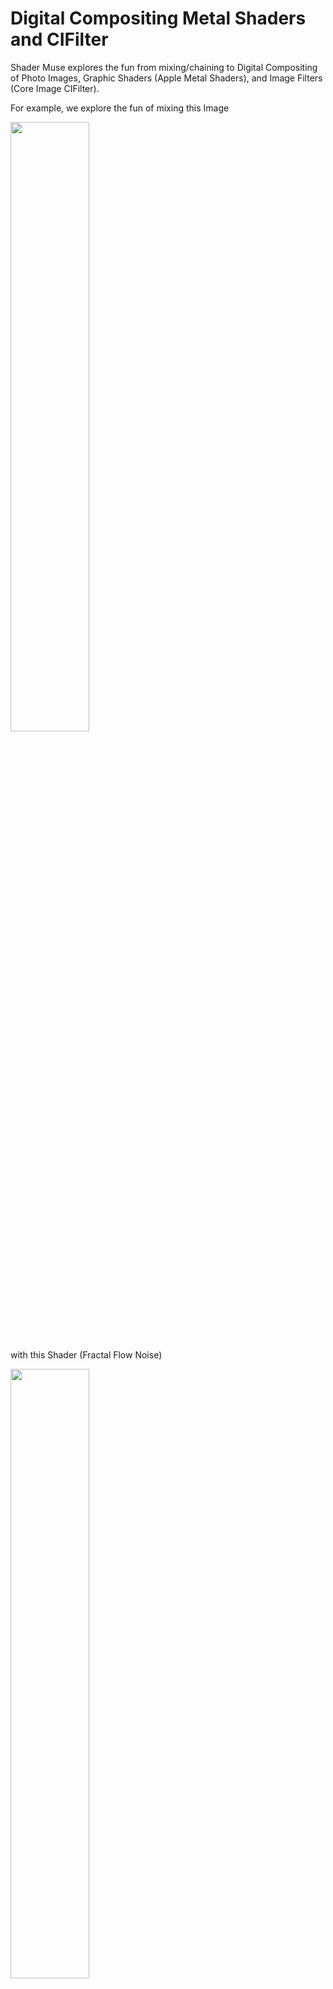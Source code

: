#  Digital Compositing Metal Shaders and CIFilter

Shader Muse explores the fun from mixing/chaining to Digital Compositing of Photo Images, Graphic Shaders (Apple Metal Shaders), and Image Filters (Core Image CIFilter). 

For example, we explore the fun of mixing this Image 

<img src=documentation/Malacca.JPG width="50%" height="50%">

with this Shader (Fractal Flow Noise)

<img src=documentation/FractalFlowNoise.JPG width="50%" height="50%">

to get this <a href="documentation/FireShaderAndSmokeEffect.mp4">Photo Fire Effects Video</a>.

<img src=documentation/FireFlameShaderPhotoEffect.JPG width="50%" height="50%">

## What is a Shader?

Image Filters is common and easily understood. Many modern software applications or apps provide image filtering capabilities. But then what is a Shader? From Wikipedia, we know that "a shader is a computer program that calculates the appropriate levels of light, darkness, and color during the rendering of a 3D scene—a process known as shading.". From the Book of Shaders, "Shaders are ... a set of instructions, but the instructions are executed all at once for every single pixel on the screen." 

In other words, a Shader is a set of computer instructions (computer program) that affects the light, darkness, and color etc. of an image and it runs fast. Beyond the above, it can also perform things like animations or procedural texture image generation.

## Fire Flame Shader Photo Effect 

With the above being said, let's get started to mix our Filters and Shader to get our photo effect. We are going to use Swift, Core Image CIFilter, and Apple Metal Shader to achieve the above. 

The original photo is shown in first inage above. 

It is possible to develop a Metal Shader that generates the entire Fire Shader Photo Effect above. But instead, we are going to use Digital Compositing concepts to create a Pipeline (Node Graph) of CIFilter and a more minimal Metal Shader to achieve this. With a Digital Compositing Pipeline, we can easily swap out filters in the compiled app, for example, from a Gaussian Blur to a Motion Blur, to see how it affects our photo effect.

## Fractal Flow Noise Shader 

The Metal Shader we have developed for use in the Fire Effect is a Fractal Flow Noise Shader. This Shader is a fractal sum of a given base image. What this means is that it takes a basic image file, makes many copies of it, some zoomed, some rotated, and blends them together. The blending is not uniform, however. The images that are zoomed smaller (having a higher frequency) will be blended with a lighter weight.  

<img src=documentation/FractalFlowNoise.JPG width="50%" height="50%">

We also animate each copy of the basic image so that they move independently from each other. Furthermore, the animation of the pixels in each copy is dependent on the location of the pixel. Some pixels will move / rotate / scale faster than other pixels. This complex combination gives rise to animation effects that are able to simulate some natural phenomenon such as flame and gas.

#### Fractal Sum

This main work is performed in the 'turbulance_p' function. If you look at it closely, you will notice a loop that makes 24 copies of the image

for (float i= 1.0;i <24.0;i++ )

For each iteration, the image is zoomed out by 1.4, while the weight is reduced by 1.5. The zooming is achieved using the pixel position represented by the variable p described in the previous section

amplitude *= 1.5; //weight
pos *= 1.4; //scale

So the final sum is something like a series as below

val = amplitude * sample(pos) + amplitude * 1/1.5 * sample(pos*1.4)  + amplitude * 1/1.5 * 1/1.5 * sample(pos*1.4*1.4)  + ....

Note : The val (float3) is not just a single value. It is a 3D vector that represents the sampled value of each of the components Red, Green , Blue of the final color that is returned 

Note : To zoom out the image, we simply multiply the sampling coordinates by 1.4 for each iteration.
So if we originally sample at the uv coordinates 0.0 to 1.0, the next iteration will be sampled at 0.0 to 1.4

Please check out the complete description of the source code of the Fractal Flow Noise Shader below.


#### Animation
To make the result even more interesting, we try to animate each copy of the basic image according to the time elapsed. The animation is a simple movement / shift of the image copy. The higher the frequency (image zoomed smaller), the more it is shifted.

The amount of shift is tracked by the variable newpos. For each iteration, the shift increases like a geometric series

newpos+= t*0.23;

In series form, the new position will take the form
newpos = pos + t * 0.23 + t * t * 0.23 * 0.23 + t * t * t * 0.23 * 0.23 * 0.23 + .....

We do not sample the zoomed copy of the basic image using just the 'newpos' variable. Here, we introduce an additional control parameter known as 'strength'. This 'strength' variable is just a weight to control the amount of shift / movement. For the current implementation, this weight is a constant factor at 0.5. There is no restriction or whatever why it cannot vary according to each iteration.


adv = (newpos - pos)*strength; 
pos = pos + adv;

//comment : take the average between the desired new position and current position and use the value (pos) to sample the image 

Due to the computation of the 'newpos' variable as a linear direction, the animation will generally take the form of a main direction (with varying speeds for each copy). Now we want to make different parts of the image move differently, so we create distribution functions that vary according to the position 'p' of the current pixel. These distribution functions (named pdf and pdf2 for the x and y axes), form a layer that allows each pixel of each image copy to move slightly differently from its neighbors.

Example: for pdf1 and pdf2 functions
float val = abs(atan(p.y*0.9543))*(cos(p.x*0.9532)+sinh(p.y*0.9816));
float val = length(p)*(cos(p.y/p.x*0.9532)+sinh(p.y*0.9816));

The original implementation of these probability distribution functions are based approximately on polar coordinates with the length and arctangent functions.  The actual implementation makes modifications to them largely by trial and error. The main intent is for these functions to be periodic , so you will notice the presence of sinusoidal and hyperbolic functions. To generate an interesting animation, these functions and their parameters are arbitrarily selected, and the reader may want to experiment by plugging different types of functions and parameters values to 'engineer' some other variations.

## Gaussian Difference Mask

To achieve the effect of the simulated fire (Fractal Flow Noise) occuring naturally in the original photo, we need to blend the Fractal Flow Noise Shader using a Gaussian Difference Mask. 
 
A Gaussian Difference Mask is a "difference of Gaussians (DoG) is a feature enhancement algorithm that involves the subtraction of one Gaussian blurred version of an original image from another, less blurred version of the original. (Wikipedia https://en.wikipedia.org/wiki/Difference_of_Gaussians)

This mask "can be utilized to increase the visibility of edges and other detail present in a digital image. A wide variety of alternative edge sharpening filters operate by enhancing high frequency detail, but because random noise also has a high spatial frequency, many of these sharpening filters tend to enhance noise, which can be an undesirable artifact. The difference of Gaussians algorithm removes high frequency detail that often includes random noise, rendering this approach one of the most suitable for processing images with a high degree of noise." (Wikipedia https://en.wikipedia.org/wiki/Difference_of_Gaussians)

### Node Graph

We can also use a Digital Compositing Node Graph with Core Image CIFilter names to illustrate what we are doing above:

     Original Image    
     |           
     V           
     CIPhotoEffectNoir    
     |           
     V           
     CIColorInvert    
     |               |     
     V               V     
     CIGaussianBlur  CIGaussianBlur
     |               |     
     V               V     
     CIColorDodgeBlend  

This gives us a mask for our Fire Effect as shown below:

<img src=documentation/GaussianDifferenceMask.JPG width="50%" height="50%">

We can use different Radius values in the two Gaussian Blur to vary the output of our Color Dodge Blend. Below are some sample values.

Gaussian Blur Radius - 14.88 (or 5.18)

Gaussian Blur Radius - 4.63

## Fire Shader Effect 

     Original Image    
     |                |           
     |                V           
     |                CIPhotoEffectNoir    
     |                |           
     |                V           
     |                CIColorInvert    
     |                |               |     
     |                V               V     
     |                CIGaussianBlur  CIGaussianBlur
     |                |               |     
     |                V               V     
     |                CIColorDodgeBlend    CIFractalFlowNoise
     |                |                    |     
     V                V                    V     
     CIBlendWithMask (input - Original Image, background - CIFractalFlowNoise, mask - CIColorDodgeBlend) 
               
                
### What is Digital Compositing?

Digital Compositing (node-based) is the process of combining multiple seemingly simple nodes to render and achieve a desired result. The paradigm of a node-based tool involves linking basic media objects onto a procedural map or node graph and then intuitively laying out each of the steps in a sequential progression of inputs and outputs. Any parameters from an earlier step can be modified to change the final outcome, with the results instantly being visible to you, and each of the nodes, being procedural, can be easily reused, saving time and effort.

### Why Digital Compositing?

In our chaining and mixing of Shaders and Filters above, ...

### What is Digital Compositing Pipeline?

We can also express the Node Graph succintly in English using a simple list below which can easily be displayed on our mobile device. 

0. Original Image
1. Photo Effect Noir
2. Color Invert
3. Gaussian Blur (2)
4. Gaussian Blur (2)
5. Color Dodge Blend (3,4)

We apply a Photo Effect Noir filter on the original image and then chain the output to a Color Invert. In Step 3-4, we create Gaussian Blur based on the output of the Color Invert. The (2) refers to the input image used by both of the Gaussian Blur. Finally we apply a Color Dodge Blend on the two Gaussian Blur to achieve the Gaussian Difference Mask. 

See [Open Source Digital Compositing Pipeline](https://Misfits-Rebels-Outcasts/Nodef/NodePipeline.md) for more information.

## Fire Shader Effect with a Digital Compositing Pipeline of Metal Shaders and CIfilter

Finally, we perform a Blend With Mask with the original image and a Fractal Flow Noise using the mask above. This is shown below:

0. Original Image
1. Photo Effect Noir
2. Color Invert
3. Gaussian Blur (2)
4. Gaussian Blur (2)
5. Color Dodge Blend (3,4)
6. Fractal Flow Noise (0)
7. Blend With Mask (input - 0, background - 6, mask - 5)

In Core Image CIFilter programming, we chain the CIFilter and Metal Shader as shown below:

0. Original Image
1. CIPhotoEffectNoir - inputImage 0
2. CIColorInvert - inputImage 0 
3. CIGaussianBlur - inputImage 2
4. CIGaussianBlur - inputImage 2
5. CIColorDodgeBlend - inputImage 3 , backgroundImage 4
6. CIFractalFlow Noise - inputImage 0
7. CIBlendWithMask - inputImage 0 , backgroundImage 6, maskImage 5

The photo effect now looks like the following:


We can also test out all the concepts above in the compiled app: Nodef Digital Compositing Pipeline. 

https://apps.apple.com/us/app/nodef-photo-filters-effects/id1640788489

## Why Digital Compositing?

Why go through all the trouble? Why not just put everything in code?

For example, we can further add Smoke to Fire using a Fractal Brownian Motion Noise Shader. The source code of this shader is also available in the repo. 

0. Original Image
1. Photo Effect Noir
2. Color Invert
3. Gaussian Blur (2)
4. Gaussian Blur (2)
5. Color Dodge Blend (3,4)
6. Fractal Flow Noise (0)
7. Blend With Mask (input - 0, background - 6, mask - 5)
8. FBM Noise
9. Mix (8,0)

<img src=documentation/FireShaderEffectsDigitalCompositingPipeline.jpeg width="40%" height="40%">

[Video]

## Project
Source Code (Coming Soon)

### Open-Source Project (GPL)

An open-source node-based photo filters and effects compositor is created to test the ideas above.
[Node-based Compositing on Mobile](documentation/NodeBasedCompositingOnMobile.md)

### Platform

* iOS
* iPadOS
* Mac

Programming Language
* Swift


## Epilogue

After the plague, "quando nella egregia città di Fiorenza, oltre a ogn'altra italica bellissima, pervenne la mortifera pestilenza" (Decameron), while traveling, in the beautiful far east town of Malacca, a fire occured, and both the town and skyline in front of our window was ablazed with a red orange color. 

Memento Mori, Memento Vivere.


# Metal Shaders  

FBM Noise - Morgan Mcguire @morgan3d

+[Fractal Flow Noise Shader](documentation/FractalFlowNoiseShader.md)

Particles

and over 150 CIFilter for Digital Compositing

